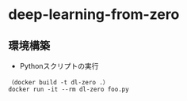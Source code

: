 # deep-learning-from-zero

## 環境構築

- Pythonスクリプトの実行  

```
（docker build -t dl-zero .）     
docker run -it --rm dl-zero foo.py
```
